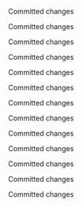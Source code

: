 Committed changes

Committed changes

Committed changes

Committed changes

Committed changes

Committed changes

Committed changes

Committed changes

Committed changes

Committed changes

Committed changes

Committed changes

Committed changes

